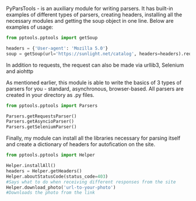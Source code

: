 PyParsTools - is an auxiliary module for writing parsers. It has built-in examples of different types of parsers, creating headers, installing all the necessary modules and getting the soup object in one line. Below are examples of usage:

```python
from pptools.pptools import getSoup

headers = {'User-agent': 'Mozilla 5.0'}
soup = getSoup(url='https://sunlight.net/catalog', headers=headers).requests()
```

In addition to requests, the request can also be made via urllib3, Selenium and aiohttp



As mentioned earlier, this module is able to write the basics of 3 types of parsers for you - standard, asynchronous, browser-based. All parsers are created in your directory as .py files.
```python
from pptools.pptools import Parsers

Parsers.getRequestsParser()
Parsers.getAsyncioParser()
Parsers.getSeleniumParser()
```

Finally, my module can install all the libraries necessary for parsing itself and create a dictionary of headers for autofication on the site.

```python
from pptools.pptools import Helper

Helper.installAll()
headers = Helper.getHeaders()
Helper.aboutStatusCode(status_code=403)
#Says what to do when receiving different responses from the site
Helper.download_photo('url-to-your-photo')
#Downloads the photo from the link
```